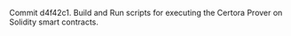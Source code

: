 Commit d4f42c1.                    Build and Run scripts for executing the Certora Prover on Solidity smart contracts.